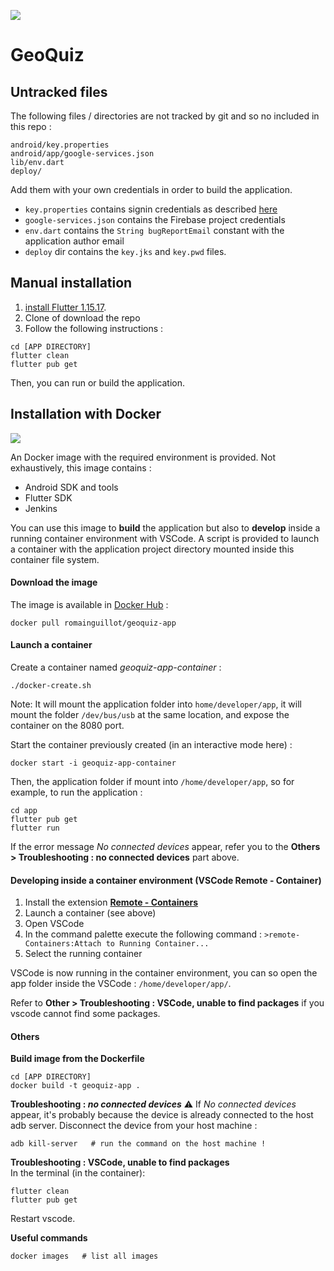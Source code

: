 ![](https://github.com/Romain-Guillot/GeoQuiz-Documents/blob/master/client_app_logo/logo_128.png?raw=true)

# GeoQuiz


## Untracked files
The following files / directories are not tracked by git and so no included in this repo :
```
android/key.properties
android/app/google-services.json
lib/env.dart
deploy/
```
Add them with your own credentials in order to build the application.  
- `key.properties` contains signin credentials as described [here](https://flutter.dev/docs/deployment/android#reference-the-keystore-from-the-app)  
- `google-services.json` contains the Firebase project credentials  
- `env.dart` contains the `String bugReportEmail` constant with the application author email
- `deploy` dir contains the `key.jks` and `key.pwd` files.


## Manual installation
1. [install Flutter 1.15.17](https://flutter.dev/docs/get-started/install).
2. Clone of download the repo
3. Follow the following instructions :
```
cd [APP DIRECTORY]
flutter clean
flutter pub get
```

Then, you can run or build the application.

## Installation with Docker
[![](https://raw.githubusercontent.com/GeoQuiz-v2/documents/master/res/docker.png)](https://docs.docker.com/)

An Docker image with the required environment is provided. Not exhaustively, this image contains :
- Android SDK and tools
- Flutter SDK
- Jenkins

You can use this image to **build** the application but also to **develop** inside a running container environment with VSCode. A script is provided to launch a container with the application project directory mounted inside this container file system.

#### Download the image
The image is available in [Docker Hub](https://hub.docker.com/repository/docker/romainguillot/geoquiz) :
```
docker pull romainguillot/geoquiz-app
```

#### Launch a container
Create a container named *geoquiz-app-container* :
```
./docker-create.sh
```
Note: It will mount the application folder into `home/developer/app`, it will mount the folder `/dev/bus/usb` at the same location, and expose the container on the 8080 port.

Start the container previously created (in an interactive mode here)  :
```
docker start -i geoquiz-app-container
```

Then, the application folder if mount into `/home/developer/app`, so for example, to run the application :
```
cd app
flutter pub get
flutter run
```

If the error message *No connected devices* appear, refer you to the **Others > Troubleshooting : no connected devices** part above.


#### Developing inside a container environment (VSCode Remote - Container)

1. Install the extension **[Remote - Containers](https://marketplace.visualstudio.com/items?itemName=ms-vscode-remote.remote-containers)**
2. Launch a container (see above)
3. Open VSCode
4. In the command palette execute the following command : `>remote-Containers:Attach to Running Container...`
5. Select the running container

VSCode is now running in the container environment, you can so open the app folder inside the VSCode : `/home/developer/app/`.

Refer to **Other > Troubleshooting : VSCode, unable to find packages** if you vscode cannot find some packages.

#### Others
**Build image from the Dockerfile**  
```
cd [APP DIRECTORY]
docker build -t geoquiz-app .
```

**Troubleshooting : *no connected devices***
⚠️  If *No connected devices* appear, it's probably because the device is already connected to the host adb server. Disconnect the device from your host machine :
```
adb kill-server   # run the command on the host machine !
```

**Troubleshooting : VSCode, unable to find packages**  
In the terminal (in the container):
```
flutter clean
flutter pub get
```
Restart vscode.

**Useful commands**  
```
docker images   # list all images
```
